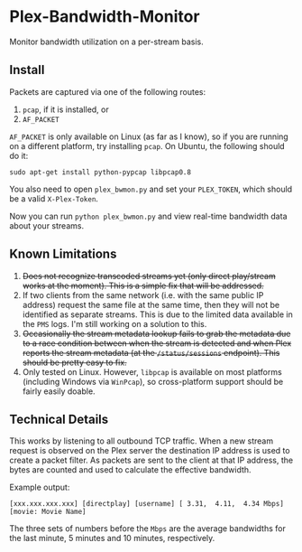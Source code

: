 # Plex-Bandwidth-Monitor
Monitor bandwidth utilization on a per-stream basis.

## Install
Packets are captured via one of the following routes:

  1. `pcap`, if it is installed, or
  2. `AF_PACKET`

`AF_PACKET` is only available on Linux (as far as I know), so if you are running on a different platform, try installing `pcap`.  On Ubuntu, the following should do it:

```
sudo apt-get install python-pypcap libpcap0.8
```

You also need to open ``plex_bwmon.py`` and set your ``PLEX_TOKEN``,
which should be a valid ``X-Plex-Token``.

Now you can run ``python plex_bwmon.py`` and view real-time bandwidth
data about your streams.


## Known Limitations

  1. ~~Does not recognize transcoded streams yet (only direct play/stream
     works at the moment).  This is a simple fix that will be addressed.~~
  2. If two clients from the same network (i.e. with the same public IP
     address) request the same file at the same time, then they will not
     be identified as separate streams.  This is due to the limited data
     available in the `PMS` logs.  I'm still working on a solution to
     this.
  3. ~~Occasionally the stream metadata lookup fails to grab the metadata
     due to a race condition between when the stream is detected and when
     Plex reports the stream metadata (at the `/status/sessions` endpoint).
     This should be pretty easy to fix.~~
  4. Only tested on Linux.  However, `libpcap` is available on
     most platforms (including Windows via `WinPcap`), so cross-platform
     support should be fairly easily doable.


## Technical Details

This works by listening to all outbound TCP traffic.  When a new stream request is observed on the Plex server the destination IP address is used to create a packet filter.
As packets are sent to the client at that IP address, the bytes are counted and used to calculate the effective bandwidth.

Example output:

```
[xxx.xxx.xxx.xxx] [directplay] [username] [ 3.31,  4.11,  4.34 Mbps] [movie: Movie Name]
```

The three sets of numbers before the `Mbps` are the average bandwidths for the last minute, 5 minutes and 10 minutes, respectively.
